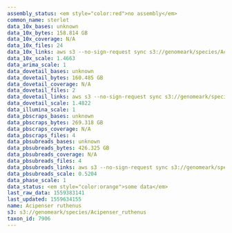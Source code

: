 ```yaml
---
assembly_status: <em style="color:red">no assembly</em>
common_name: sterlet
data_10x_bases: unknown
data_10x_bytes: 158.814 GB
data_10x_coverage: N/A
data_10x_files: 24
data_10x_links: aws s3 --no-sign-request sync s3://genomeark/species/Acipenser_ruthenus/fAciRut3/genomic_data/10x/ .<br>
data_10x_scale: 1.4663
data_arima_scale: 1
data_dovetail_bases: unknown
data_dovetail_bytes: 160.485 GB
data_dovetail_coverage: N/A
data_dovetail_files: 2
data_dovetail_links: aws s3 --no-sign-request sync s3://genomeark/species/Acipenser_ruthenus/fAciRut3/genomic_data/dovetail/ .<br>
data_dovetail_scale: 1.4822
data_illumina_scale: 1
data_pbscraps_bases: unknown
data_pbscraps_bytes: 269.318 GB
data_pbscraps_coverage: N/A
data_pbscraps_files: 4
data_pbsubreads_bases: unknown
data_pbsubreads_bytes: 426.325 GB
data_pbsubreads_coverage: N/A
data_pbsubreads_files: 4
data_pbsubreads_links: aws s3 --no-sign-request sync s3://genomeark/species/Acipenser_ruthenus/fAciRut3/genomic_data/pacbio/ . --exclude "*scraps.bam*"<br>
data_pbsubreads_scale: 0.5204
data_phase_scale: 1
data_status: <em style="color:orange">some data</em>
last_raw_data: 1559383141
last_updated: 1559634155
name: Acipenser ruthenus
s3: s3://genomeark/species/Acipenser_ruthenus
taxon_id: 7906
---
```

